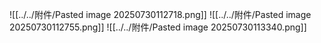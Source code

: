 ![[../../附件/Pasted image 20250730112718.png]]
![[../../附件/Pasted image 20250730112755.png]]
![[../../附件/Pasted image 20250730113340.png]]

